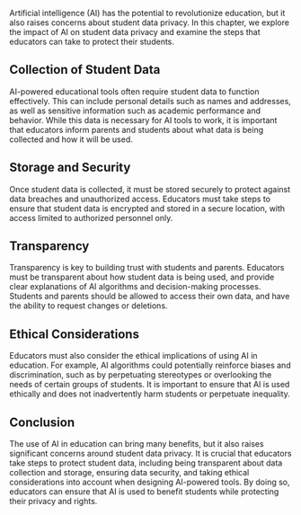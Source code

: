 
Artificial intelligence (AI) has the potential to revolutionize education, but it also raises concerns about student data privacy. In this chapter, we explore the impact of AI on student data privacy and examine the steps that educators can take to protect their students.

Collection of Student Data
--------------------------

AI-powered educational tools often require student data to function effectively. This can include personal details such as names and addresses, as well as sensitive information such as academic performance and behavior. While this data is necessary for AI tools to work, it is important that educators inform parents and students about what data is being collected and how it will be used.

Storage and Security
--------------------

Once student data is collected, it must be stored securely to protect against data breaches and unauthorized access. Educators must take steps to ensure that student data is encrypted and stored in a secure location, with access limited to authorized personnel only.

Transparency
------------

Transparency is key to building trust with students and parents. Educators must be transparent about how student data is being used, and provide clear explanations of AI algorithms and decision-making processes. Students and parents should be allowed to access their own data, and have the ability to request changes or deletions.

Ethical Considerations
----------------------

Educators must also consider the ethical implications of using AI in education. For example, AI algorithms could potentially reinforce biases and discrimination, such as by perpetuating stereotypes or overlooking the needs of certain groups of students. It is important to ensure that AI is used ethically and does not inadvertently harm students or perpetuate inequality.

Conclusion
----------

The use of AI in education can bring many benefits, but it also raises significant concerns around student data privacy. It is crucial that educators take steps to protect student data, including being transparent about data collection and storage, ensuring data security, and taking ethical considerations into account when designing AI-powered tools. By doing so, educators can ensure that AI is used to benefit students while protecting their privacy and rights.
